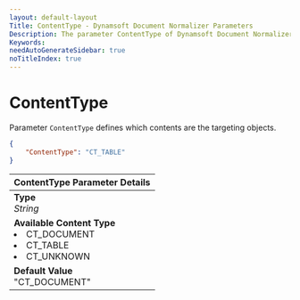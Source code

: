 ```yaml
---
layout: default-layout
Title: ContentType - Dynamsoft Document Normalizer Parameters
Description: The parameter ContentType of Dynamsoft Document Normalizer is XXX.
Keywords:
needAutoGenerateSidebar: true
noTitleIndex: true
---
```


# ContentType

Parameter `ContentType` defines which contents are the targeting objects.

```json
{
    "ContentType": "CT_TABLE"
}
```

| ContentType Parameter Details |
| :---------------------------- |
| **Type**<br>*String* |
| **Available Content Type**<br><li>CT_DOCUMENT<li>CT_TABLE<li>CT_UNKNOWN |
| **Default Value**<br>"CT_DOCUMENT" |
